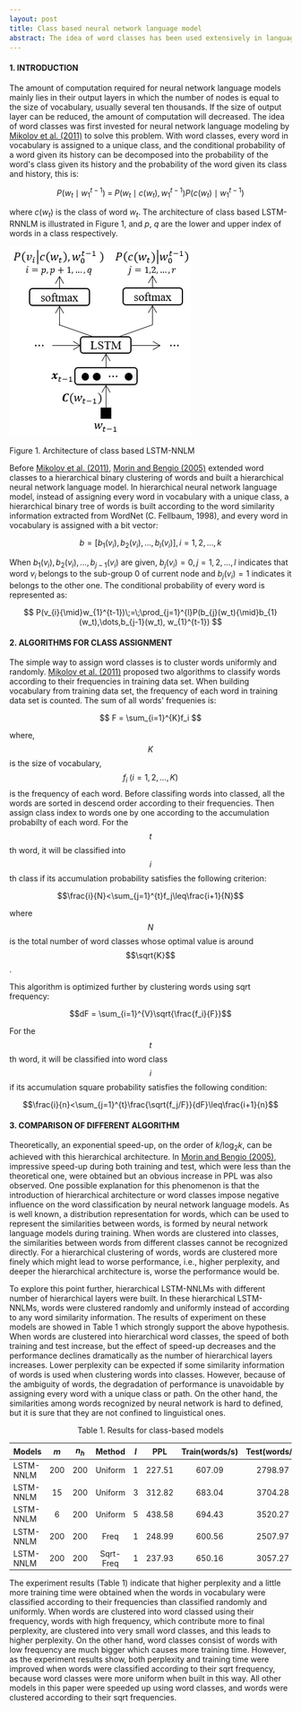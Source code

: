 ```yaml
---
layout: post
title: Class based neural network language model
abstract: The idea of word classes has been used extensively in language modeling for improving perplexities or increasing speed. In this post, some researches about introducing word classes into neural network language modeling will be described, and a extension of word classes, hierarchical neural network language model, will also be included.
---
```


#### 1. INTRODUCTION
The amount of computation required for neural network language models mainly lies in their output layers in which the number of nodes is equal to the size of vocabulary, usually several ten thousands. If the size of output layer can be reduced, the amount of computation will decreased. The idea of word classes was first invested for neural network language modeling by [Mikolov et al. (2011)](http://mirlab.org/conference_papers/International_Conference/ICASSP%202011/pdfs/0005528.pdf) to solve this problem. With word classes, every word in vocabulary is assigned to a unique class, and the conditional probability of a word given its history can be decomposed into the probability of the word's class given its history and the probability of the word given its class and history, this is:

$$
P(w_{t}{\mid}w_{1}^{t-1})\;=\;P(w_t{\mid}c(w_t),w_{1}^{t-1})P(c(w_t){\mid}w_{1}^{t-1})
$$

where $c(w_t)$ is the class of word $w_t$. The architecture of class based LSTM-RNNLM is illustrated in Figure 1, and $p$, $q$ are the lower and upper index of words in a class respectively.

<div class="thumbnail">
    <img src="/images/hnnlms/rnnlm-class.png">
    <div class="caption">
        <p class="text-center">Figure 1. Architecture of class based LSTM-NNLM</p>
    </div>
</div>

Before [Mikolov et al. (2011)](http://mirlab.org/conference_papers/International_Conference/ICASSP%202011/pdfs/0005528.pdf), [Morin and Bengio (2005)](http://www.gatsby.ucl.ac.uk/aistats/fullpapers/208.pdf) extended word classes to a hierarchical binary clustering of words and built a hierarchical neural network language model. In hierarchical neural network language model, instead of assigning every word in vocabulary with a unique class, a hierarchical binary tree of words is built according to the word similarity information extracted from WordNet (C. Fellbaum, 1998), and every word in vocabulary is assigned with a bit vector:

$$
b=[b_{1}(v_i),b_{2}(v_i),\dots,b_{l}(v_i)], i=1,2,\dots,k
$$

When $b_{1}(v_i),b_{2}(v_i),\dots,b_{j-1}(v_i)$ are given, $b_j(v_i)=0, j=1,2,\dots,l$ indicates that word $v_i$ belongs to the sub-group 0 of current node and $b_j(v_i)=1$ indicates it belongs to the other one. The conditional probability of every word is represented as:

$$
P(v_{i}{\mid}w_{1}^{t-1})\;=\;\prod_{j=1}^{l}P(b_{j}(w_t){\mid}b_{1}(w_t),\dots,b_{j-1}(w_t), w_{1}^{t-1})
$$

#### 2. ALGORITHMS FOR CLASS ASSIGNMENT
The simple way to assign word classes is to cluster words uniformly and randomly. [Mikolov et al. (2011)](http://mirlab.org/conference_papers/International_Conference/ICASSP%202011/pdfs/0005528.pdf) proposed two algorithms to classify words according to their frequencies in training data set. When building vocabulary from training data set, the frequency of each word in training data set is counted. The sum of all words' frequenies is:

$$
F = \sum_{i=1}^{K}f_i
$$

where, $$K$$ is the size of vocabulary, $$f_i\;(i=1,2,\dots, K)$$ is the frequency of each word. Before classifing words into classed, all the words are sorted in descend order according to their frequencies. Then assign class index to words one by one according to the accumulation probabilty of each word. For the $$t$$th word, it will be classified into $$i$$th class if its accumulation probability satisfies the following criterion:

$$\frac{i}{N}<\sum_{j=1}^{t}f_j\leq\frac{i+1}{N}$$

where $$N$$ is the total number of word classes whose optimal value is around $$\sqrt{K}$$.

This algorithm is optimized further by clustering words using sqrt frequency:

$$dF = \sum_{i=1}^{V}\sqrt{\frac{f_i}{F}}$$

For the $$t$$th word, it will be classified into word class $$i$$ if its accumulation square probability satisfies the following condition:

$$\frac{i}{n}<\sum_{j=1}^{t}\frac{\sqrt{f_j/F}}{dF}\leq\frac{i+1}{n}$$

#### 3. COMPARISON OF DIFFERENT ALGORITHM
Theoretically, an exponential speed-up, on the order of $k/\textrm{log}_{2}k$, can be achieved with this hierarchical architecture. In [Morin and Bengio (2005)](http://www.gatsby.ucl.ac.uk/aistats/fullpapers/208.pdf), impressive speed-up during both training and test, which were less than the theoretical one, were obtained but an obvious increase in PPL was also observed. One possible explanation for this phenomenon is that the introduction of hierarchical architecture or word classes impose negative influence on the word classification by neural network language models. As is well known, a distribution representation for words, which can be used to represent the similarities between words, is formed by neural network language models during training. When words are clustered into classes, the similarities between words from different classes cannot be recognized directly. For a hierarchical clustering of words, words are clustered more finely which might lead to worse performance, i.e., higher perplexity, and deeper the hierarchical architecture is, worse the performance would be.

To explore this point further, hierarchical LSTM-NNLMs with different number of hierarchical layers were built. In these hierarchical LSTM-NNLMs, words were clustered randomly and uniformly instead of according to any word similarity information. The results of experiment on these models are showed in Table 1 which strongly support the above hypothesis. When words are clustered into hierarchical word classes, the speed of both training and test increase, but the effect of speed-up decreases and the performance declines dramatically as the number of hierarchical layers increases. Lower perplexity can be expected if some similarity information of words is used when clustering words into classes. However, because of the ambiguity of words, the degradation of performance is unavoidable by assigning every word with a unique class or path. On the other hand, the similarities among words recognized by neural network is hard to defined, but it is sure that they are not confined to linguistical ones.

<p style="text-align: center;">Table 1. Results for class-based models</p>

Models    | $m$ | $n_h$ |  Method   | $l$ |  PPL   | Train(words/s) | Test(words/s)
----------|:---:|:-----:|:---------:|:---:|:------:|:--------------:|:-------------:
LSTM-NNLM | 200 |  200  |  Uniform  |  1  | 227.51 |      607.09    |     2798.97
LSTM-NNLM | 15  |  200  |  Uniform  |  3  | 312.82 |      683.04    |     3704.28
LSTM-NNLM |  6  |  200  |  Uniform  |  5  | 438.58 |      694.43    |     3520.27
LSTM-NNLM | 200 |  200  |   Freq    |  1  | 248.99 |      600.56    |     2507.97
LSTM-NNLM | 200 |  200  | Sqrt-Freq |  1  | 237.93 |      650.16    |     3057.27

The experiment results (Table 1) indicate that higher perplexity and a little more training time were obtained when the words in vocabulary were classified according to their frequencies than classified randomly and uniformly. When words are clustered into word classed using their frequency, words with high frequency, which contribute more to final perplexity, are clustered into very small word classes, and this leads to higher perplexity. On the other hand, word classes consist of words with low frequency are much bigger which causes more training time. However, as the experiment results show, both perplexity and training time were improved when words were classified according to their sqrt frequency, because word classes were more uniform when built in this way. All other models in this paper were speeded up using word classes, and words were clustered according to their sqrt frequencies.